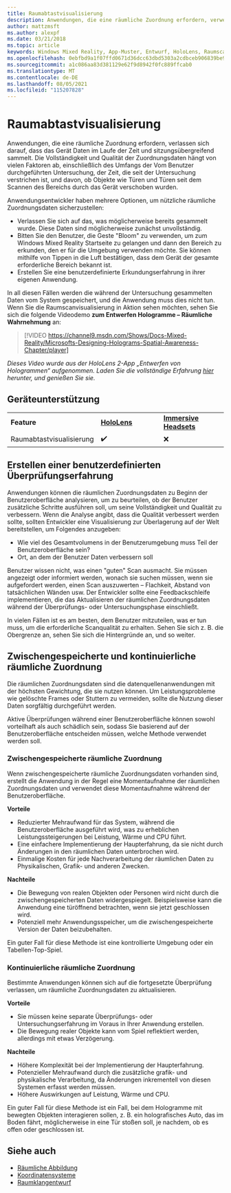 ```yaml
---
title: Raumabtastvisualisierung
description: Anwendungen, die eine räumliche Zuordnung erfordern, verwenden das Gerät, um Daten im Zeitverlauf und sitzungsübergreifend zu sammeln.
author: mattzmsft
ms.author: alexpf
ms.date: 03/21/2018
ms.topic: article
keywords: Windows Mixed Reality, App-Muster, Entwurf, HoloLens, Raumscan, räumliche Zuordnung, Gitternetz, Mixed Reality-Headset, Windows Mixed Reality-Headset, Virtual Reality-Headset, HoloLens
ms.openlocfilehash: 0ebfbd9a1f07ffd0671d36dcc63dbd5303a2cdbceb906839be9736f43de76937
ms.sourcegitcommit: a1c086aa83d381129e62f9d8942f0fc889ffcab0
ms.translationtype: MT
ms.contentlocale: de-DE
ms.lasthandoff: 08/05/2021
ms.locfileid: "115207828"
---
```

# <a name="room-scan-visualization"></a>Raumabtastvisualisierung

Anwendungen, die eine räumliche Zuordnung erfordern, verlassen sich darauf, dass das Gerät Daten im Laufe der Zeit und sitzungsübergreifend sammelt. Die Vollständigkeit und Qualität der Zuordnungsdaten hängt von vielen Faktoren ab, einschließlich des Umfangs der Vom Benutzer durchgeführten Untersuchung, der Zeit, die seit der Untersuchung verstrichen ist, und davon, ob Objekte wie Türen und Türen seit dem Scannen des Bereichs durch das Gerät verschoben wurden.

Anwendungsentwickler haben mehrere Optionen, um nützliche räumliche Zuordnungsdaten sicherzustellen:
* Verlassen Sie sich auf das, was möglicherweise bereits gesammelt wurde. Diese Daten sind möglicherweise zunächst unvollständig.
* Bitten Sie den Benutzer, die Geste "Bloom" zu verwenden, um zum Windows Mixed Reality Startseite zu gelangen und dann den Bereich zu erkunden, den er für die Umgebung verwenden möchte. Sie können mithilfe von Tippen in die Luft bestätigen, dass dem Gerät der gesamte erforderliche Bereich bekannt ist.
* Erstellen Sie eine benutzerdefinierte Erkundungserfahrung in ihrer eigenen Anwendung.

In all diesen Fällen werden die während der Untersuchung gesammelten Daten vom System gespeichert, und die Anwendung muss dies nicht tun. Wenn Sie die Raumscanvisualisierung in Aktion sehen möchten, sehen Sie sich die folgende Videodemo **zum Entwerfen Hologramme – Räumliche Wahrnehmung** an:

> [!VIDEO https://channel9.msdn.com/Shows/Docs-Mixed-Reality/Microsofts-Designing-Holograms-Spatial-Awareness-Chapter/player]

*Dieses Video wurde aus der HoloLens 2-App „Entwerfen von Hologrammen“ aufgenommen. Laden Sie die vollständige Erfahrung [hier](https://aka.ms/dhapp) herunter, und genießen Sie sie.*

## <a name="device-support"></a>Geräteunterstützung

<table>
    <colgroup>
    <col width="33%" />
    <col width="33%" />
    <col width="33%" />
    </colgroup>
    <tr>
        <td><strong>Feature</strong></td>
        <td><a href="/hololens/hololens1-hardware"><strong>HoloLens</strong></a></td>
        <td><a href="../discover/immersive-headset-hardware-details.md"><strong>Immersive Headsets</strong></a></td>
    </tr>
     <tr>
        <td>Raumabtastvisualisierung</td>
        <td>✔️</td>
        <td>❌</td>
    </tr>
</table>

## <a name="building-a-custom-scanning-experience"></a>Erstellen einer benutzerdefinierten Überprüfungserfahrung

Anwendungen können die räumlichen Zuordnungsdaten zu Beginn der Benutzeroberfläche analysieren, um zu beurteilen, ob der Benutzer zusätzliche Schritte ausführen soll, um seine Vollständigkeit und Qualität zu verbessern. Wenn die Analyse angibt, dass die Qualität verbessert werden sollte, sollten Entwickler eine Visualisierung zur Überlagerung auf der Welt bereitstellen, um Folgendes anzugeben:
* Wie viel des Gesamtvolumens in der Benutzerumgebung muss Teil der Benutzeroberfläche sein?
* Ort, an dem der Benutzer Daten verbessern soll

Benutzer wissen nicht, was einen "guten" Scan ausmacht. Sie müssen angezeigt oder informiert werden, wonach sie suchen müssen, wenn sie aufgefordert werden, einen Scan auszuwerten – Flachkeit, Abstand von tatsächlichen Wänden usw. Der Entwickler sollte eine Feedbackschleife implementieren, die das Aktualisieren der räumlichen Zuordnungsdaten während der Überprüfungs- oder Untersuchungsphase einschließt.

In vielen Fällen ist es am besten, dem Benutzer mitzuteilen, was er tun muss, um die erforderliche Scanqualität zu erhalten. Sehen Sie sich z. B. die Obergrenze an, sehen Sie sich die Hintergründe an, und so weiter.

## <a name="cached-versus-continuous-spatial-mapping"></a>Zwischengespeicherte und kontinuierliche räumliche Zuordnung

Die räumlichen Zuordnungsdaten sind die datenquellenanwendungen mit der höchsten Gewichtung, die sie nutzen können. Um Leistungsprobleme wie gelöschte Frames oder Stuttern zu vermeiden, sollte die Nutzung dieser Daten sorgfältig durchgeführt werden.

Aktive Überprüfungen während einer Benutzeroberfläche können sowohl vorteilhaft als auch schädlich sein, sodass Sie basierend auf der Benutzeroberfläche entscheiden müssen, welche Methode verwendet werden soll.

### <a name="cached-spatial-mapping"></a>Zwischengespeicherte räumliche Zuordnung

Wenn zwischengespeicherte räumliche Zuordnungsdaten vorhanden sind, erstellt die Anwendung in der Regel eine Momentaufnahme der räumlichen Zuordnungsdaten und verwendet diese Momentaufnahme während der Benutzeroberfläche.

**Vorteile**
* Reduzierter Mehraufwand für das System, während die Benutzeroberfläche ausgeführt wird, was zu erheblichen Leistungssteigerungen bei Leistung, Wärme und CPU führt.
* Eine einfachere Implementierung der Haupterfahrung, da sie nicht durch Änderungen in den räumlichen Daten unterbrochen wird.
* Einmalige Kosten für jede Nachverarbeitung der räumlichen Daten zu Physikalischen, Grafik- und anderen Zwecken.

**Nachteile**
* Die Bewegung von realen Objekten oder Personen wird nicht durch die zwischengespeicherten Daten widergespiegelt. Beispielsweise kann die Anwendung eine türöffnend betrachten, wenn sie jetzt geschlossen wird.
* Potenziell mehr Anwendungsspeicher, um die zwischengespeicherte Version der Daten beizubehalten.

Ein guter Fall für diese Methode ist eine kontrollierte Umgebung oder ein Tabellen-Top-Spiel.

### <a name="continuous-spatial-mapping"></a>Kontinuierliche räumliche Zuordnung

Bestimmte Anwendungen können sich auf die fortgesetzte Überprüfung verlassen, um räumliche Zuordnungsdaten zu aktualisieren.

**Vorteile**
* Sie müssen keine separate Überprüfungs- oder Untersuchungserfahrung im Voraus in Ihrer Anwendung erstellen.
* Die Bewegung realer Objekte kann vom Spiel reflektiert werden, allerdings mit etwas Verzögerung.

**Nachteile**
* Höhere Komplexität bei der Implementierung der Haupterfahrung.
* Potenzieller Mehraufwand durch die zusätzliche grafik- und physikalische Verarbeitung, da Änderungen inkrementell von diesen Systemen erfasst werden müssen.
* Höhere Auswirkungen auf Leistung, Wärme und CPU.

Ein guter Fall für diese Methode ist ein Fall, bei dem Hologramme mit bewegten Objekten interagieren sollen, z. B. ein holografisches Auto, das im Boden fährt, möglicherweise in eine Tür stoßen soll, je nachdem, ob es offen oder geschlossen ist.

## <a name="see-also"></a>Siehe auch

* [Räumliche Abbildung](spatial-mapping.md)
* [Koordinatensysteme](coordinate-systems.md)
* [Raumklangentwurf](spatial-sound-design.md)